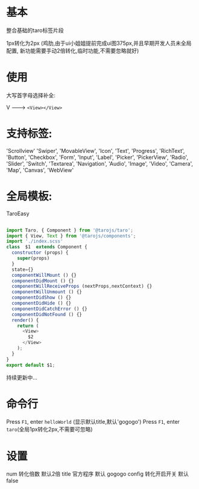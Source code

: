 # 基本
整合基础的taro标签片段

1px转化为2px
(鸡肋,由于ui小姐姐提前完成ui图375px,并且早期开发人员未全局配置,
新功能需要手动2倍转化,临时功能,不需要忽略就好)


# 使用

 大写首字母选择补全:
 
V ---> `<View></View>`

# 支持标签:
'Scrollview'
  'Swiper',
  'MovableView',
  'Icon',
  'Text',
  'Progress',
  'RichText',
  'Button',
  'Checkbox',
  'Form',
  'Input',
  'Label',
  'Picker',
  'PickerView',
  'Radio',
  'Slider',
  'Switch',
  'Textarea',
  'Navigation',
  'Audio',
  'Image',
  'Video',
  'Camera',
  'Map',
  'Canvas',
  'WebView'
  
# 全局模板:
TaroEasy
```javascript
    
import Taro, { Component } from '@tarojs/taro';
import { View, Text } from '@tarojs/components';
import './index.scss'
class  $1  extends Component {
  constructor (props) {
    super(props)
  }
  state={}
  componentWillMount () {}
  componentDidMount () {}
  componentWillReceiveProps (nextProps,nextContext) {}
  componentWillUnmount () {}
  componentDidShow () {}
  componentDidHide () {}
  componentDidCatchError () {}
  componentDidNotFound () {}
  render() {
    return (
      <View>
        $2
      </View>
    );
  }
}
export default $1;

```
持续更新中...
# 命令行
 Press `F1`, enter `helloWorld` (显示默认title,默认'gogogo')
 Press `F1`, enter `taro`(全局1px转化2px,不需要可忽略)
 


# 设置


num 转化倍数 默认2倍
title 官方程序 默认 gogogo
config 转化开启开关 默认 false


